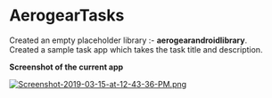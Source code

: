 # AerogearTasks

Created an empty placeholder library :- **aerogearandroidlibrary**.  
Created a sample task app which takes the task title and description.  

**Screenshot of the current app**   


[![Screenshot-2019-03-15-at-12-43-36-PM.png](https://i.postimg.cc/hjnTn33d/Screenshot-2019-03-15-at-12-43-36-PM.png)](https://postimg.cc/NyN57bts)
